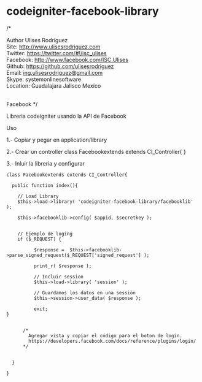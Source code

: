 codeigniter-facebook-library
============================

/*

  Author	   	Ulises Rodríguez<br>
  Site:		  	http://www.ulisesrodriguez.com	<br>
  Twitter:		https://twitter.com/#!/isc_ulises<br>
  Facebook:		http://www.facebook.com/ISC.Ulises<br>
  Github:	  	https://github.com/ulisesrodriguez<br>
  Email:	  	ing.ulisesrodriguez@gmail.com<br>
  Skype:	  	systemonlinesoftware<br>
  Location:		Guadalajara Jalisco Mexíco<br><br>
 
  Facebook
*/


Libreria codeigniter usando la API de Facebook


Uso 

1.- Copiar y pegar en application/library

2.- Crear un controller
    class Facebookextends extends CI_Controller{
    }
  
3.- Inluir la libreria y configurar
    
    class Facebookextends extends CI_Controller{
      
      public function index(){
        
        // Load Library
        $this->load->library( 'codeigniter-facebook-library/facebooklib' );	
        
        $this->facebooklib->config( $appid, $secretkey );	
        
        
        // Ejemplo de loging
        if ($_REQUEST) {
		  		  
		      $response =  $this->facebooklib->parse_signed_request($_REQUEST['signed_request'] );
		      
		      print_r( $response );
		      
		      // Incluir session
		      $this->load->library( 'session' );
		      
		      // Guardamos los datos en una sessión
		      $this->session->user_data( $response );
		      
		      exit;
	}
        
        
          /*
            Agregar vista y copiar el código para el boton de login.
            https://developers.facebook.com/docs/reference/plugins/login/
          */
          
        
      }
      
    }
    





